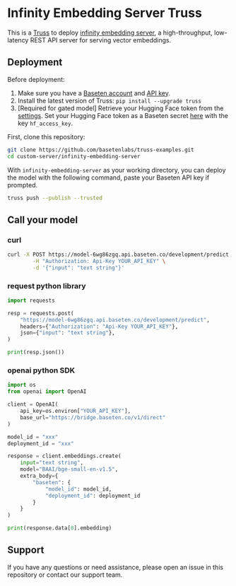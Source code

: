 # Infinity Embedding Server Truss

This is a [Truss](https://truss.baseten.co/) to deploy [infinity embedding server](https://github.com/michaelfeil/infinity), a high-throughput, low-latency REST API server for serving vector embeddings.

## Deployment

Before deployment:

1. Make sure you have a [Baseten account](https://app.baseten.co/signup) and [API key](https://app.baseten.co/settings/account/api_keys).
2. Install the latest version of Truss: `pip install --upgrade truss`
3. [Required for gated model] Retrieve your Hugging Face token from the [settings](https://huggingface.co/settings/tokens). Set your Hugging Face token as a Baseten secret [here](https://app.baseten.co/settings/secrets) with the key `hf_access_key`.

First, clone this repository:

```sh
git clone https://github.com/basetenlabs/truss-examples.git
cd custom-server/infinity-embedding-server
```

With `infinity-embedding-server` as your working directory, you can deploy the model with the following command, paste your Baseten API key if prompted.

```sh
truss push --publish --trusted
```

## Call your model

### curl

```bash
curl -X POST https://model-6wg86zgq.api.baseten.co/development/predict \
        -H "Authorization: Api-Key YOUR_API_KEY" \
        -d '{"input": "text string"}'
```

### request python library

```python
import requests

resp = requests.post(
    "https://model-6wg86zgq.api.baseten.co/development/predict",
    headers={"Authorization": "Api-Key YOUR_API_KEY"},
    json={"input": "text string"},
)

print(resp.json())
```

### openai python SDK

```python
import os
from openai import OpenAI

client = OpenAI(
    api_key=os.environ["YOUR_API_KEY"],
    base_url="https://bridge.baseten.co/v1/direct"
)

model_id = "xxx"
deployment_id = "xxx"

response = client.embeddings.create(
    input="text string",
    model="BAAI/bge-small-en-v1.5",
    extra_body={
        "baseten": {
            "model_id": model_id,
            "deployment_id": deployment_id
        }
    }
)

print(response.data[0].embedding)
```

## Support

If you have any questions or need assistance, please open an issue in this repository or contact our support team.

